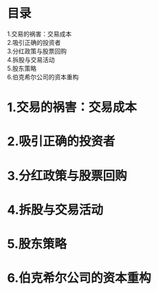 # 目录
1.交易的祸害：交易成本    
2.吸引正确的投资者     
3.分红政策与股票回购    
4.拆股与交易活动    
5.股东策略    
6.伯克希尔公司的资本重构     

# 1.交易的祸害：交易成本

# 2.吸引正确的投资者
# 3.分红政策与股票回购
# 4.拆股与交易活动
# 5.股东策略
# 6.伯克希尔公司的资本重构
